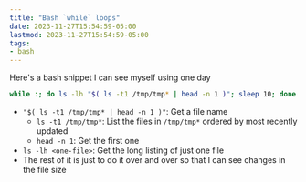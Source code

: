 ```yaml
---
title: "Bash `while` loops"
date: 2023-11-27T15:54:59-05:00
lastmod: 2023-11-27T15:54:59-05:00
tags:
- bash
---
```


Here's a bash snippet I can see myself using one day

```bash
while :; do ls -lh "$( ls -t1 /tmp/tmp* | head -n 1 )"; sleep 10; done
```

- `"$( ls -t1 /tmp/tmp* | head -n 1 )"`: Get a file name
  - `ls -t1 /tmp/tmp*`: List the files in `/tmp/tmp*` ordered by most recently updated
  - `head -n 1`: Get the first one
- `ls -lh <one-file>`: Get the long listing of just one file
- The rest of it is just to do it over and over so that I can see changes in the file size
